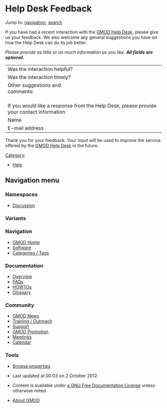 



<span id="top"></span>




# <span dir="auto">Help Desk Feedback</span>






Jump to: [navigation](#mw-navigation), [search](#p-search)


If you have had a recent interaction with the [GMOD Help
Desk](GMOD_Help_Desk "GMOD Help Desk"), please give us your feedback. We
also welcome any general suggestions you have on how the Help Desk can
do its job better.

*Please provide as little or as much information as you like. **All
fields are optional.***

<table class="wikitable">
<colgroup>
<col style="width: 50%" />
<col style="width: 50%" />
</colgroup>
<tbody>
<tr class="odd">
<td>Was the interaction helpful?</td>
<td></td>
</tr>
<tr class="even">
<td>Was the interaction timely?</td>
<td></td>
</tr>
<tr class="odd">
<td>Other suggestions and comments:</td>
<td></td>
</tr>
<tr class="even">
<td colspan="2"><br />
&#10;If you would like a response from the Help Desk, please provide your
contact information</td>
</tr>
<tr class="odd">
<td>Name</td>
<td></td>
</tr>
<tr class="even">
<td>E-mail address</td>
<td></td>
</tr>
</tbody>
</table>

Thank you for your feedback. Your input will be used to improve the
service offered by the [GMOD Help Desk](GMOD_Help_Desk "GMOD Help Desk")
in the future.




[Category](Special%3ACategories "Special%3ACategories"):

- [Help](Category%3AHelp "Category%3AHelp")






## Navigation menu



### Namespaces


- <span id="ca-talk"><a
  href="http://gmod.org/mediawiki/index.php?title=Talk:Help_Desk_Feedback&amp;action=edit&amp;redlink=1"
  accesskey="t"
  title="Discussion about the content page [t]">Discussion</a></span>


### 

### Variants[](#)








<a href="Main_Page"
style="background-image: url(../images/GMOD-cogs.png);"
title="Visit the main page"></a>


### Navigation



- <span id="n-GMOD-Home">[GMOD Home](Main_Page)</span>
- <span id="n-Software">[Software](GMOD_Components)</span>
- <span id="n-Categories-.2F-Tags">[Categories /
  Tags](Categories)</span>




### Documentation



- <span id="n-Overview">[Overview](Overview)</span>
- <span id="n-FAQs">[FAQs](Category%3AFAQ)</span>
- <span id="n-HOWTOs">[HOWTOs](Category%3AHOWTO)</span>
- <span id="n-Glossary">[Glossary](Glossary)</span>




### Community



- <span id="n-GMOD-News">[GMOD News](GMOD_News)</span>
- <span id="n-Training-.2F-Outreach">[Training /
  Outreach](Training_and_Outreach)</span>
- <span id="n-Support">[Support](Support)</span>
- <span id="n-GMOD-Promotion">[GMOD Promotion](GMOD_Promotion)</span>
- <span id="n-Meetings">[Meetings](Meetings)</span>
- <span id="n-Calendar">[Calendar](Calendar)</span>




### Tools

- <span id="t-smwbrowselink"><a href="Special%3ABrowse/Help_Desk_Feedback" rel="smw-browse">Browse
  properties</a></span>



- <span id="footer-info-lastmod">Last updated at 00:03 on 2 October
  2012.</span>
<!-- - <span id="footer-info-viewcount">17,715 page views.</span> -->
- <span id="footer-info-copyright">Content is available under
  <a href="http://www.gnu.org/licenses/fdl-1.3.html" class="external"
  rel="nofollow">a GNU Free Documentation License</a> unless otherwise
  noted.</span>

<!-- -->

- <span id="footer-places-about">[About
  GMOD](GMOD%3AAbout "GMOD%3AAbout")</span>

<!-- -->





